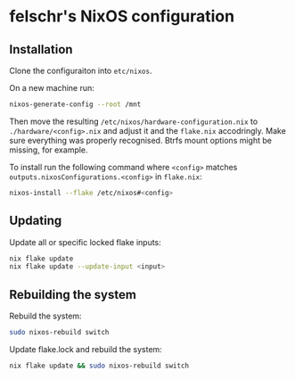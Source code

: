 # felschr's NixOS configuration

## Installation

Clone the configuraiton into `etc/nixos`.

On a new machine run:

```sh
nixos-generate-config --root /mnt
```

Then move the resulting `/etc/nixos/hardware-configuration.nix` to `./hardware/<config>.nix` and adjust it and the `flake.nix` accodringly.
Make sure everything was properly recognised. Btrfs mount options might be missing, for example.

To install run the following command where `<config>` matches `outputs.nixosConfigurations.<config>` in `flake.nix`:

```sh
nixos-install --flake /etc/nixos#<config>
```

## Updating

Update all or specific locked flake inputs:

```sh
nix flake update
nix flake update --update-input <input>
```

## Rebuilding the system

Rebuild the system:

```sh
sudo nixos-rebuild switch
```

Update flake.lock and rebuild the system:

```sh
nix flake update && sudo nixos-rebuild switch
```
